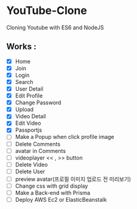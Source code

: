 # YouTube-Clone

Cloning Youtube with ES6 and NodeJS

## Works : 

- [X] Home
- [X] Join
- [X] Login
- [X] Search
- [X] User Detail
- [X] Edit Profile
- [X] Change Password
- [X] Upload
- [X] Video Detail
- [X] Edit Video
- [X] Passportjs
- [ ] Make a Popup when click profile image
- [ ] Delete Comments
- [ ] avatar in Comments
- [ ] videoplayer << , >> button
- [ ] Delete Video
- [ ] Delete User
- [ ] preview avatar(프로필 이미지 업로드 전 미리보기)
- [ ] Change css with grid display
- [ ] Make a Back-end with Prisma
- [ ] Deploy AWS Ec2 or ElasticBeanstalk